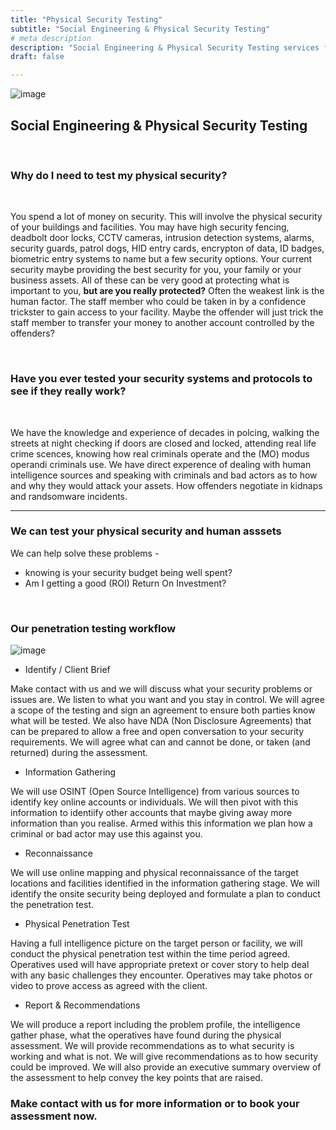 ```yaml
---
title: "Physical Security Testing"
subtitle: "Social Engineering & Physical Security Testing"
# meta description
description: "Social Engineering & Physical Security Testing services for your staff"
draft: false

---
```



![image](../../images/ID.jpg)



## Social Engineering & Physical Security Testing

<br>

### Why do I need to test my physical security?

<br>

You spend a lot of money on security. This will involve the physical security of your buildings and facilities. You may have high security fencing, deadbolt door locks, CCTV cameras, intrusion detection systems, alarms, security guards, patrol dogs, HID entry cards, encrypton of data, ID badges, biometric entry systems to name but a few security options. Your current security maybe providing the best security for you, your family or your business assets. All of these can be very good at protecting what is important to you, **but are you really protected?** Often the weakest link is the human factor. The staff member who could be taken in by a confidence trickster to gain access to your facility. Maybe the offender will just trick the staff member to transfer your money to another account controlled by the offenders? 

<br>

### Have you ever tested your security systems and protocols to see if they really work? 

<br>

We have the knowledge and experience of decades in polcing, walking the streets at night checking if doors are closed and locked, attending real life crime scences, knowing how real criminals operate and the (MO) modus operandi criminals use. We have direct experence of dealing with human intelligence sources and speaking with criminals and bad actors as to how and why they would attack your assets. How offenders negotiate in kidnaps and randsomware incidents.

<hr>

### We can test your physical security and human asssets 

We can help solve these problems - 
* knowing is your security budget being well spent? 
* Am I getting a good (ROI) Return On Investment?

<br>

### Our penetration testing workflow 

![image](../../images/PhysicalPentestworkflow.PNG)

* Identify / Client Brief

Make contact with us and we will discuss what your security problems or issues are. We listen to what you want and you stay in control. We will agree a scope of the testing and sign an agreement to ensure both parties know what will be tested. We also have NDA (Non Disclosure Agreements) that can be prepared to allow a free and open conversation to your security requirements. We will agree what can and cannot be done, or taken (and returned) during the assessment.

* Information Gathering

We will use OSINT (Open Source Intelligence) from various sources to identify key online accounts or individuals. We will then pivot with this information to identiify other accounts that maybe giving away more information than you realise. Armed withis this information we plan how a criminal or bad actor may use this against you.

* Reconnaissance

We will use online mapping and physical reconnaissance of the target locations and facilities identified in the information gathering stage. We will identify the onsite security being deployed and formulate a plan to conduct the penetration test. 

* Physical Penetration Test

Having a full intelligence picture on the target person or facility, we will conduct the physical penetration test within the time period agreed. Operatives used will have appropriate pretext or cover story to help deal with any basic challenges they encounter. Operatives may take photos or video to prove access as agreed with the client.

* Report & Recommendations

We will produce a report including the problem profile, the intelligence gather phase, what the operatives have found during the physical assessment. We will provide recommendations as to what security is working and what is not. We will give recommendations as to how security could be improved. We will also provide an executive summary overview of the assessment to help convey the key points that are raised. 

### Make contact with us for more information or to book your assessment now.
